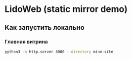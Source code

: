# LidoWeb (static mirror demo)

## Как запустить локально
### Главная витрина
```bash
python3 -m http.server 8000 --directory mine-site
